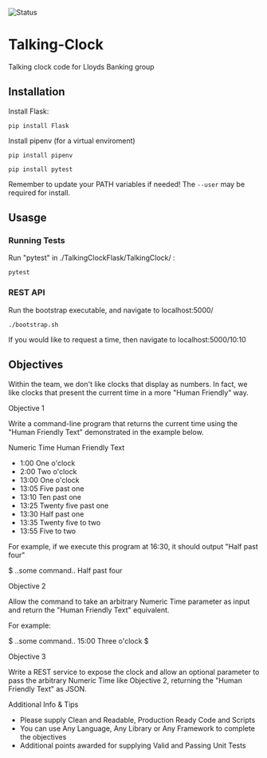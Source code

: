 
![Status](https://github.com/maxsimmonds1337/Talking-Clock/actions/workflows/python-app.yml/badge.svg?event=push)

# Talking-Clock
Talking clock code for Lloyds Banking group

## Installation

Install Flask:

```
pip install Flask
```

Install pipenv (for a virtual enviroment)

```
pip install pipenv
```

```
pip install pytest
```

Remember to update your PATH variables if needed! The ``` --user ``` may be required for install.

## Usasge

### Running Tests
Run "pytest" in ./TalkingClockFlask/TalkingClock/ :
```
pytest
```

### REST API
Run the bootstrap executable, and navigate to <a>localhost:5000/</a>

```
./bootstrap.sh
```

If you would like to request a time, then navigate to <a>localhost:5000/10:10</a>

## Objectives 

Within the team, we don't like clocks that display as numbers. In fact, we like clocks that present the current time in a more "Human Friendly" way.

Objective 1

Write a command-line program that returns the current time using the "Human Friendly Text" demonstrated in the example below.

 

Numeric Time Human Friendly Text

 

- 1:00 One o'clock
- 2:00 Two o'clock
- 13:00 One o'clock
- 13:05 Five past one
- 13:10 Ten past one
- 13:25 Twenty five past one
- 13:30 Half past one
- 13:35 Twenty five to two
- 13:55 Five to two
 

For example, if we execute this program at 16:30, it should output "Half past four"

 

$ ..some command..
Half past four

Objective 2

Allow the command to take an arbitrary Numeric Time parameter as input and return the "Human Friendly Text" equivalent.

For example:

$ ..some command.. 15:00
Three o'clock
$

Objective 3

Write a REST service to expose the clock and allow an optional parameter to pass the arbitrary Numeric Time like Objective 2, returning the "Human Friendly Text" as JSON.

Additional Info & Tips

- Please supply Clean and Readable, Production Ready Code and Scripts
- You can use Any Language, Any Library or Any Framework to complete the objectives
- Additional points awarded for supplying Valid and Passing Unit Tests
